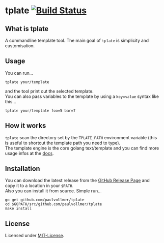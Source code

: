 # tplate [![Build Status](https://travis-ci.org/paulvollmer/tplate.svg?branch=master)](https://travis-ci.org/paulvollmer/tplate)


## What is tplate
A commandline template tool. The main goal of `tplate` is simplicity and customisation.  


## Usage
You can run...

    tplate your/template

and the tool print out the selected template.  
You can also pass variables to the template by using a `key=value` syntax like this...

    tplate your/template foo=5 bar=7


## How it works
`tplate` scan the directory set by the `TPLATE_PATH` environment variable
(this is useful to shortcut the template path you need to type).  
The template engine is the core golang text/template and you can find more usage infos at the [docs](https://golang.org/pkg/text/template).


## Installation
You can download the latest release from the [GitHub Release Page](http://github.com/paulvollmer/tplate/releases)
and copy it to a location in your `$PATH`.  
Also you can install it from source. Simple run...

    go get github.com/paulvollmer/tplate
    cd $GOPATH/src/github.com/paulvollmer/tplate
    make install


## License
Licensed under [MIT-License](LICENSE).
